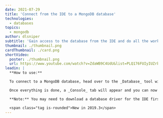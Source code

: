 ```yaml
---
date: 2021-07-29
title: 'Connect from the IDE to a MongoDB database'
technologies:
  - databases
topics:
  - mongodb
author: dlsniper
subtitle: 'Gain access to the database from the IDE and do all the work in the same window.'
thumbnail: ./thumbnail.png
cardThumbnail: ./card.png
shortVideo:
  poster: ./thumbnail.png
  url: https://www.youtube.com/watch?v=ZdaWB9C4UdU&list=PLQ176FUIyIUZrbrlz4AY1V8VzBJKZyVlW&index=25
leadin: |
  **How to use:**

  To connect to a MongoDB database, head over to the _Database_ tool window on the the right side of the IDE and click on the _+_ (_New_) button. Select _Data Source_ then _MongoDB_ as the data source type. Customize the name of the data source, connection details, then click on the _Test_ link to ensure everything is ok.

  Once everything is done, a _Console_ tab will appear and you can now query the database from the IDE. You can also explore it from the _Database_ tool window, and select which parts to hide or show from it.

  **Note:** You may need to download a database driver for the IDE first. If you see a _Download driver_ link, you'll need to click on that before you can connect to the database.

  <span class="tag is-rounded">New in 2019.3</span>
---
```


